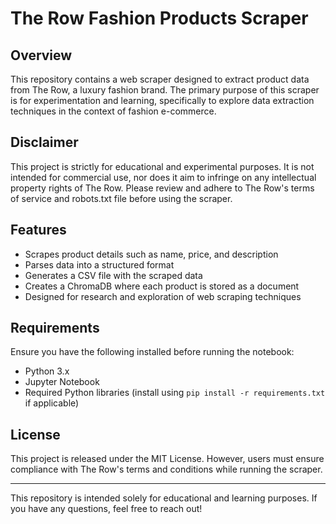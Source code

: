 # The Row Fashion Products Scraper

## Overview
This repository contains a web scraper designed to extract product data from The Row, a luxury fashion brand. The primary purpose of this scraper is for experimentation and learning, specifically to explore data extraction techniques in the context of fashion e-commerce.

## Disclaimer
This project is strictly for educational and experimental purposes. It is not intended for commercial use, nor does it aim to infringe on any intellectual property rights of The Row. Please review and adhere to The Row's terms of service and robots.txt file before using the scraper.

## Features
- Scrapes product details such as name, price, and description
- Parses data into a structured format
- Generates a CSV file with the scraped data
- Creates a ChromaDB where each product is stored as a document
- Designed for research and exploration of web scraping techniques

## Requirements
Ensure you have the following installed before running the notebook:
- Python 3.x
- Jupyter Notebook
- Required Python libraries (install using `pip install -r requirements.txt` if applicable)

## License
This project is released under the MIT License. However, users must ensure compliance with The Row's terms and conditions while running the scraper.

---

This repository is intended solely for educational and learning purposes. If you have any questions, feel free to reach out!

